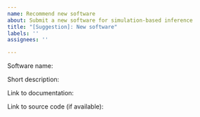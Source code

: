 ```yaml
---
name: Recommend new software
about: Submit a new software for simulation-based inference
title: "[Suggestion]: New software"
labels: ''
assignees: ''

---
```


Software name:

Short description:

Link to documentation:

Link to source code (if available):
